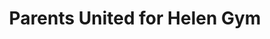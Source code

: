 ---
pid: rs286
title: Parents United for Helen Gym
location_transcription: 440 N. Broad St. - School District of Philadelphia
coordinates: "[-75.163314950505, 39.961023624851]"
zipcode: '19146'
gen_neighborhood: South Philadelphia
neighborhood: Graduate Hospital,Naval Square,Southwest Center City
outside_phl: 
age: '42'
age_range: 40-49
instagram: 
image_file_name: rs_286.jpg
proposal_transcription: |-
  Helen Gym, now a City-Councilwomen-At-Large has been advocating for all children to have adequate resources for their education. She leads Council on how much to appropriate for a nurse in every school, art, libraries, counselors, etc.
  -Former Teacher
  -Parent
  -Activist
  -Councilwoman
topic: Person,Politics,Women
topic_summary: 0, 0, 0
type: Other No Form
keywords_other: Helen Gym, resources, nurse, school, art, libraries, counselors
credit: Julie Krug
image_labels: 
twitter: 
facebook: 
permalink: "/monuments/rs286/"
layout: item-page
---